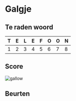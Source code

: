 # Galgje

## Te raden woord

|T|E|L|E|F|O|O|N|
|-|-|-|-|-|-|-|-|
|1|2|3|4|5|6|7|8|

## Score
![gallow](./images/1.png)

## Beurten
